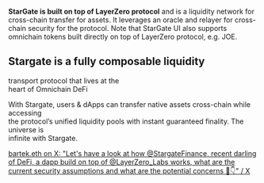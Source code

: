 **StarGate is built on top of LayerZero protocol** and is a liquidity network for cross-chain transfer for assets. It leverages an oracle and relayer for cross-chain security for the protocol. Note that StarGate UI also supports omnichain tokens built directly on top of LayerZero protocol, e.g. JOE.

## Stargate is a fully composable liquidity  
transport protocol that lives at the  
heart of Omnichain DeFi

With Stargate, users & dApps can transfer native assets cross-chain while accessing  
the protocol’s unified liquidity pools with instant guaranteed finality. The universe is  
infinite with Stargate.


[bartek.eth on X: "Let's have a look at how @StargateFinance, recent darling of DeFi, a dapp build on top of @LayerZero_Labs works, what are the current security assumptions and what are the potential concerns 🧵👇" / X](https://x.com/bkiepuszewski/status/1518568490147450880)